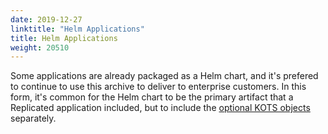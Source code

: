 ```yaml
---
date: 2019-12-27
linktitle: "Helm Applications"
title: Helm Applications
weight: 20510
---
```


Some applications are already packaged as a Helm chart, and it's prefered to continue to use this archive to deliver to enterprise customers. In this form, it's common for the Helm chart to be the primary artifact that a Replicated application included, but to include the [optional KOTS objects](/vendor/packaging/kots-custom-resources/) separately.

